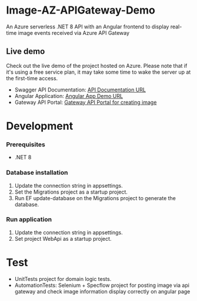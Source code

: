 # Image-AZ-APIGateway-Demo
An Azure serverless .NET 8 API with an Angular frontend to display real-time image events received via Azure API Gateway

## Live demo
Check out the live demo of the project hosted on Azure.
Please note that if it's using a free service plan, it may take some time to wake the server up at the first-time access.

- Swagger API Documentation: [API Documentation URL](https://latestimageviewer-api-djc8gzczfnanfce7.southeastasia-01.azurewebsites.net/swagger/index.html)
- Angular Application: [Angular App Demo URL](https://latestimageviewer-hefeeef7bpa0fcar.southeastasia-01.azurewebsites.net/)
- Gateway API Portal: [Gateway API Portal for creating image](https://latestimageviewer-apigateway.developer.azure-api.net/api-details#api=imageazapigateway-server&operation=post-public-images)

# Development

### Prerequisites
- .NET 8

### Database installation
1.  Update the connection string in appsettings.
2.  Set the Migrations project as a startup project.
3.	Run EF update-database on the Migrations project to generate the database.

### Run application
1.  Update the connection string in appsettings.
1.  Set project WebApi as a startup project.

# Test
- UnitTests project for domain logic tests.
- AutomationTests: Selenium + Specflow project for posting image via api gateway and check image information display correctly on angular page
